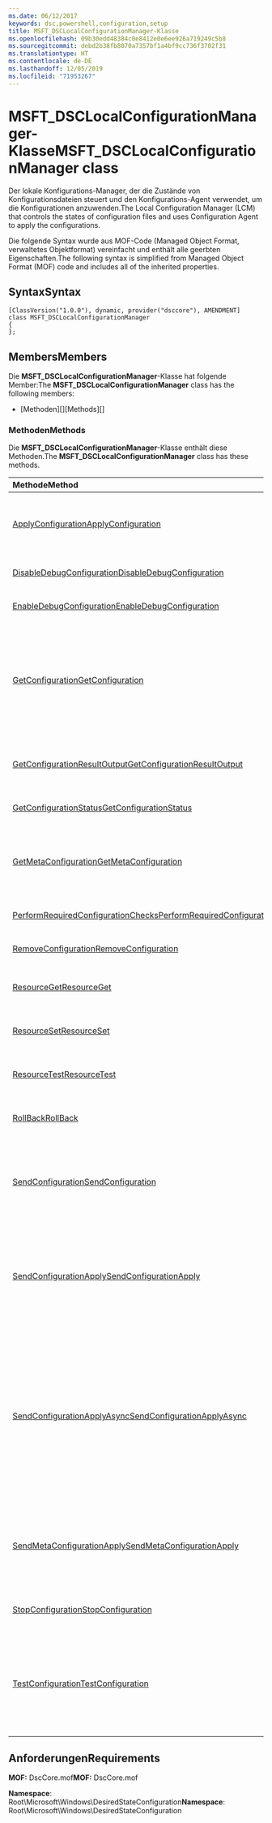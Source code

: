 ```yaml
---
ms.date: 06/12/2017
keywords: dsc,powershell,configuration,setup
title: MSFT_DSCLocalConfigurationManager-Klasse
ms.openlocfilehash: 09b30edd48384c0e8412e0e6ee926a719249c5b8
ms.sourcegitcommit: debd2b38fb8070a7357bf1a4bf9cc736f3702f31
ms.translationtype: HT
ms.contentlocale: de-DE
ms.lasthandoff: 12/05/2019
ms.locfileid: "71953267"
---
```

# <a name="msft_dsclocalconfigurationmanager-class"></a><span data-ttu-id="1b3a5-103">MSFT_DSCLocalConfigurationManager-Klasse</span><span class="sxs-lookup"><span data-stu-id="1b3a5-103">MSFT_DSCLocalConfigurationManager class</span></span>

<span data-ttu-id="1b3a5-104">Der lokale Konfigurations-Manager, der die Zustände von Konfigurationsdateien steuert und den Konfigurations-Agent verwendet, um die Konfigurationen anzuwenden.</span><span class="sxs-lookup"><span data-stu-id="1b3a5-104">The Local Configuration Manager (LCM) that controls the states of configuration files and uses Configuration Agent to apply the configurations.</span></span>

<span data-ttu-id="1b3a5-105">Die folgende Syntax wurde aus MOF-Code (Managed Object Format, verwaltetes Objektformat) vereinfacht und enthält alle geerbten Eigenschaften.</span><span class="sxs-lookup"><span data-stu-id="1b3a5-105">The following syntax is simplified from Managed Object Format (MOF) code and includes all of the inherited properties.</span></span>

## <a name="syntax"></a><span data-ttu-id="1b3a5-106">Syntax</span><span class="sxs-lookup"><span data-stu-id="1b3a5-106">Syntax</span></span>

```
[ClassVersion("1.0.0"), dynamic, provider("dsccore"), AMENDMENT]
class MSFT_DSCLocalConfigurationManager
{
};
```

## <a name="members"></a><span data-ttu-id="1b3a5-107">Members</span><span class="sxs-lookup"><span data-stu-id="1b3a5-107">Members</span></span>

<span data-ttu-id="1b3a5-108">Die **MSFT_DSCLocalConfigurationManager**-Klasse hat folgende Member:</span><span class="sxs-lookup"><span data-stu-id="1b3a5-108">The **MSFT_DSCLocalConfigurationManager** class has the following members:</span></span>

- <span data-ttu-id="1b3a5-109">[Methoden][]</span><span class="sxs-lookup"><span data-stu-id="1b3a5-109">[Methods][]</span></span>

### <a name="methods"></a><span data-ttu-id="1b3a5-110">Methoden</span><span class="sxs-lookup"><span data-stu-id="1b3a5-110">Methods</span></span>

<span data-ttu-id="1b3a5-111">Die **MSFT_DSCLocalConfigurationManager**-Klasse enthält diese Methoden.</span><span class="sxs-lookup"><span data-stu-id="1b3a5-111">The **MSFT_DSCLocalConfigurationManager** class has these methods.</span></span>

|<span data-ttu-id="1b3a5-112">Methode</span><span class="sxs-lookup"><span data-stu-id="1b3a5-112">Method</span></span> |<span data-ttu-id="1b3a5-113">Beschreibung</span><span class="sxs-lookup"><span data-stu-id="1b3a5-113">Description</span></span> |
|:--- |:---|
| [<span data-ttu-id="1b3a5-114">ApplyConfiguration</span><span class="sxs-lookup"><span data-stu-id="1b3a5-114">ApplyConfiguration</span></span>](msft-dsclocalconfigurationmanager-applyconfiguration.md)| <span data-ttu-id="1b3a5-115">Verwendet den Konfigurations-Agent, um die ausstehende Konfiguration anzuwenden.</span><span class="sxs-lookup"><span data-stu-id="1b3a5-115">Uses the Configuration Agent to apply the configuration that is pending.</span></span>|
| [<span data-ttu-id="1b3a5-116">DisableDebugConfiguration</span><span class="sxs-lookup"><span data-stu-id="1b3a5-116">DisableDebugConfiguration</span></span>](msft-dsclocalconfigurationmanager-disabledebugconfiguration.md)| <span data-ttu-id="1b3a5-117">Deaktiviert das Debuggen von DSC-Ressourcen.</span><span class="sxs-lookup"><span data-stu-id="1b3a5-117">Disables DSC resource debugging.</span></span>|
| [<span data-ttu-id="1b3a5-118">EnableDebugConfiguration</span><span class="sxs-lookup"><span data-stu-id="1b3a5-118">EnableDebugConfiguration</span></span>](msft-dsclocalconfigurationmanager-enabledebugconfiguration.md)| <span data-ttu-id="1b3a5-119">Aktiviert das Debuggen von DSC-Ressourcen.</span><span class="sxs-lookup"><span data-stu-id="1b3a5-119">Enables DSC resource debugging.</span></span>|
| [<span data-ttu-id="1b3a5-120">GetConfiguration</span><span class="sxs-lookup"><span data-stu-id="1b3a5-120">GetConfiguration</span></span>](msft-dsclocalconfigurationmanager-getconfiguration.md)| <span data-ttu-id="1b3a5-121">Sendet das Konfigurationsdokument an den verwalteten Knoten und verwendet die **Get**-Methode des Konfigurations-Agents, um die Konfiguration anzuwenden.</span><span class="sxs-lookup"><span data-stu-id="1b3a5-121">Sends the configuration document to the managed node and uses the **Get** method of the Configuration Agent to apply the configuration.</span></span>|
| [<span data-ttu-id="1b3a5-122">GetConfigurationResultOutput</span><span class="sxs-lookup"><span data-stu-id="1b3a5-122">GetConfigurationResultOutput</span></span>](msft-dsclocalconfigurationmanager-getconfigurationresultoutput.md)| <span data-ttu-id="1b3a5-123">Ruft die Konfigurations-Agent-Ausgabe im Zusammenhang mit einem bestimmten Auftrag ab.</span><span class="sxs-lookup"><span data-stu-id="1b3a5-123">Gets the Configuration Agent output relating to a specific job.</span></span>|
| [<span data-ttu-id="1b3a5-124">GetConfigurationStatus</span><span class="sxs-lookup"><span data-stu-id="1b3a5-124">GetConfigurationStatus</span></span>](msft-dsclocalconfigurationmanager-getconfigurationstatus.md)| <span data-ttu-id="1b3a5-125">Abrufen des Konfigurationsstatusverlaufs.</span><span class="sxs-lookup"><span data-stu-id="1b3a5-125">Get the configuration status history.</span></span>|
| [<span data-ttu-id="1b3a5-126">GetMetaConfiguration</span><span class="sxs-lookup"><span data-stu-id="1b3a5-126">GetMetaConfiguration</span></span>](msft-dsclocalconfigurationmanager-getmetaconfiguration.md)| <span data-ttu-id="1b3a5-127">Ruft die Einstellungen des lokalen Konfigurations-Managers ab, die zur Steuerung des Konfigurations-Agents verwendet werden.</span><span class="sxs-lookup"><span data-stu-id="1b3a5-127">Gets the LCM settings that are used to control Configuration Agent.</span></span>|
| [<span data-ttu-id="1b3a5-128">PerformRequiredConfigurationChecks</span><span class="sxs-lookup"><span data-stu-id="1b3a5-128">PerformRequiredConfigurationChecks</span></span>](msft-dsclocalconfigurationmanager-performrequiredconfigurationchecks.md)| <span data-ttu-id="1b3a5-129">Startet die Konsistenzprüfung.</span><span class="sxs-lookup"><span data-stu-id="1b3a5-129">Starts the consistency check.</span></span>|
| [<span data-ttu-id="1b3a5-130">RemoveConfiguration</span><span class="sxs-lookup"><span data-stu-id="1b3a5-130">RemoveConfiguration</span></span>](msft-dsclocalconfigurationmanager-removeconfiguration.md)| <span data-ttu-id="1b3a5-131">Entfernt die Konfigurationsdateien.</span><span class="sxs-lookup"><span data-stu-id="1b3a5-131">Removes the configuration files.</span></span>|
| [<span data-ttu-id="1b3a5-132">ResourceGet</span><span class="sxs-lookup"><span data-stu-id="1b3a5-132">ResourceGet</span></span>](msft-dsclocalconfigurationmanager-resourceget.md)| <span data-ttu-id="1b3a5-133">Ruft direkt die **Get**-Methode einer DSC-Ressource auf.</span><span class="sxs-lookup"><span data-stu-id="1b3a5-133">Directly calls the **Get** method of a DSC resource.</span></span>|
| [<span data-ttu-id="1b3a5-134">ResourceSet</span><span class="sxs-lookup"><span data-stu-id="1b3a5-134">ResourceSet</span></span>](msft-dsclocalconfigurationmanager-resourceset.md)| <span data-ttu-id="1b3a5-135">Ruft direkt die **Set**-Methode einer DSC-Ressource auf.</span><span class="sxs-lookup"><span data-stu-id="1b3a5-135">Directly calls the **Set** method of a DSC resource.</span></span>|
| [<span data-ttu-id="1b3a5-136">ResourceTest</span><span class="sxs-lookup"><span data-stu-id="1b3a5-136">ResourceTest</span></span>](msft-dsclocalconfigurationmanager-resourcetest.md)| <span data-ttu-id="1b3a5-137">Ruft direkt die **Test**-Methode einer DSC-Ressource auf.</span><span class="sxs-lookup"><span data-stu-id="1b3a5-137">Directly calls the **Test** method of a DSC resource.</span></span>|
| [<span data-ttu-id="1b3a5-138">RollBack</span><span class="sxs-lookup"><span data-stu-id="1b3a5-138">RollBack</span></span>](msft-dsclocalconfigurationmanager-rollback.md)| <span data-ttu-id="1b3a5-139">Führt einen Rollback zu einer vorherigen Konfiguration aus.</span><span class="sxs-lookup"><span data-stu-id="1b3a5-139">Rolls back to a previous configuration.</span></span>|
| [<span data-ttu-id="1b3a5-140">SendConfiguration</span><span class="sxs-lookup"><span data-stu-id="1b3a5-140">SendConfiguration</span></span>](msft-dsclocalconfigurationmanager-sendconfiguration.md)| <span data-ttu-id="1b3a5-141">Sendet das Konfigurationsdokument an den verwalteten Knoten und speichert es als ausstehende Änderung.</span><span class="sxs-lookup"><span data-stu-id="1b3a5-141">Sends the configuration document to the managed node and saves it as a pending change.</span></span>|
| [<span data-ttu-id="1b3a5-142">SendConfigurationApply</span><span class="sxs-lookup"><span data-stu-id="1b3a5-142">SendConfigurationApply</span></span>](msft-dsclocalconfigurationmanager-sendconfigurationapply.md)| <span data-ttu-id="1b3a5-143">Sendet das Konfigurationsdokument an den verwalteten Knoten und verwendet den Konfigurations-Agent zum Anwenden der Konfiguration.</span><span class="sxs-lookup"><span data-stu-id="1b3a5-143">Sends the configuration document to the managed node and uses the Configuration Agent to apply the configuration.</span></span>|
| [<span data-ttu-id="1b3a5-144">SendConfigurationApplyAsync</span><span class="sxs-lookup"><span data-stu-id="1b3a5-144">SendConfigurationApplyAsync</span></span>](msft-dsclocalconfigurationmanager-sendconfigurationapplyasync.md)| <span data-ttu-id="1b3a5-145">Senden des Konfigurationsdokuments an den verwalteten Knoten und Beginnen mit der Verwendung des Konfigurations-Agents zum Anwenden der Konfiguration.</span><span class="sxs-lookup"><span data-stu-id="1b3a5-145">Send the configuration document to the managed node and start using the Configuration Agent to apply the configuration.</span></span> <span data-ttu-id="1b3a5-146">Verwenden Sie „GetConfigurationResultOutput“, um Ergebnisausgaben abzurufen.</span><span class="sxs-lookup"><span data-stu-id="1b3a5-146">Use GetConfigurationResultOutput to retrieve result output.</span></span>|
| [<span data-ttu-id="1b3a5-147">SendMetaConfigurationApply</span><span class="sxs-lookup"><span data-stu-id="1b3a5-147">SendMetaConfigurationApply</span></span>](msft-dsclocalconfigurationmanager-sendmetaconfigurationapply.md)| <span data-ttu-id="1b3a5-148">Legt die Einstellungen des lokalen Konfigurations-Managers fest, die zur Steuerung des Konfigurations-Agents verwendet werden.</span><span class="sxs-lookup"><span data-stu-id="1b3a5-148">Sets the LCM settings that are used to control the Configuration Agent.</span></span>|
| [<span data-ttu-id="1b3a5-149">StopConfiguration</span><span class="sxs-lookup"><span data-stu-id="1b3a5-149">StopConfiguration</span></span>](msft-dsclocalconfigurationmanager-stopconfiguration.md)| <span data-ttu-id="1b3a5-150">Beende die Konfiguration, die gerade ausgeführt wird.</span><span class="sxs-lookup"><span data-stu-id="1b3a5-150">Stops the configuration that is in progress.</span></span>|
| [<span data-ttu-id="1b3a5-151">TestConfiguration</span><span class="sxs-lookup"><span data-stu-id="1b3a5-151">TestConfiguration</span></span>](msft-dsclocalconfigurationmanager-testconfiguration.md)| <span data-ttu-id="1b3a5-152">Sendet das Konfigurationsdokument an den verwalteten Knoten und überprüft die aktuelle Konfiguration anhand dieses Dokuments.</span><span class="sxs-lookup"><span data-stu-id="1b3a5-152">Sends the configuration document to the managed node and verifies the current configuration against the document.</span></span>|

## <a name="requirements"></a><span data-ttu-id="1b3a5-153">Anforderungen</span><span class="sxs-lookup"><span data-stu-id="1b3a5-153">Requirements</span></span>

<span data-ttu-id="1b3a5-154">**MOF:** DscCore.mof</span><span class="sxs-lookup"><span data-stu-id="1b3a5-154">**MOF:** DscCore.mof</span></span>

<span data-ttu-id="1b3a5-155">**Namespace**: Root\Microsoft\Windows\DesiredStateConfiguration</span><span class="sxs-lookup"><span data-stu-id="1b3a5-155">**Namespace**: Root\Microsoft\Windows\DesiredStateConfiguration</span></span>
